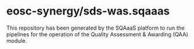 # eosc-synergy/sds-was.sqaaas
This repository has been generated by the SQAaaS platform to run the pipelines
for the operation of the
Quality Assessment & Awarding (QAA)
module.